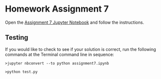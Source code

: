 # Homework Assignment 7

Open the [Assignment 7 Jupyter Notebook](assignment7.ipynb) and follow the instructions.

## Testing

If you would like to check to see if your solution is correct, run the following commands at the Terminal command line in sequence:

````
>jupyter nbconvert --to python assignment7.ipynb
````

````
>python test.py
````
